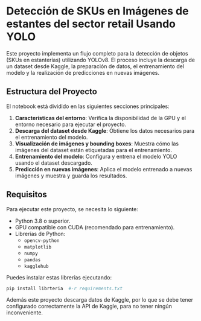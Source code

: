 # Detección de SKUs en Imágenes de estantes del sector retail Usando YOLO

Este proyecto implementa un flujo completo para la detección de objetos (SKUs en estanterías) utilizando  YOLOv8. 
El proceso incluye la descarga de un dataset desde Kaggle, la preparación de datos, el entrenamiento del modelo y la realización de predicciones en nuevas imágenes.

## **Estructura del Proyecto**
El notebook está dividido en las siguientes secciones principales:

1. **Características del entorno**: Verifica la disponibilidad de la GPU y el entorno necesario para ejecutar el proyecto.
2. **Descarga del dataset desde Kaggle**: Obtiene los datos necesarios para el entrenamiento del modelo.
3. **Visualización de imágenes y bounding boxes**: Muestra cómo las imágenes del dataset están etiquetadas para el entrenamiento.
4. **Entrenamiento del modelo**: Configura y entrena el modelo YOLO usando el dataset descargado.
5. **Predicción en nuevas imágenes**: Aplica el modelo entrenado a nuevas imágenes y muestra y guarda los resultados.

## **Requisitos**
Para ejecutar este proyecto, se necesita lo siguiente:

- Python 3.8 o superior.
- GPU compatible con CUDA (recomendado para entrenamiento).
- Librerías de Python:
  - `opencv-python`
  - `matplotlib`
  - `numpy`
  - `pandas`
  - `kagglehub`

Puedes instalar estas librerías ejecutando:

```bash
pip install librteria  #-r requirements.txt
```
Además este proyecto descarga datos de Kaggle, por lo que se debe tener configurado correctamente la API de Kaggle, para no tener ningún inconveniente.
